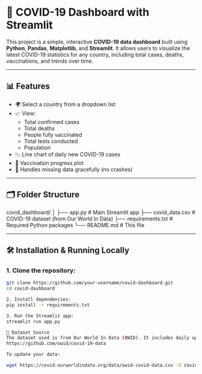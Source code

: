 # 🦠 COVID-19 Dashboard with Streamlit

This project is a simple, interactive **COVID-19 data dashboard** built using **Python**, **Pandas**, **Matplotlib**, and **Streamlit**. It allows users to visualize the latest COVID-19 statistics for any country, including total cases, deaths, vaccinations, and trends over time.

---

## 📊 Features

- 🌍 Select a country from a dropdown list
- 📈 View:
  - Total confirmed cases
  - Total deaths
  - People fully vaccinated
  - Total tests conducted
  - Population
- 📉 Line chart of daily new COVID-19 cases
- 💉 Vaccination progress plot
- 🧠 Handles missing data gracefully (no crashes)

---

## 🗂️ Folder Structure

covid_dashboard/
│
├── app.py # Main Streamlit app
├── covid_data.csv # COVID-19 dataset (from Our World In Data)
├── requirements.txt # Required Python packages
└── README.md # This file


---

## 🛠️ Installation & Running Locally

### 1. Clone the repository:
```bash
git clone https://github.com/your-username/covid-dashboard.git
cd covid-dashboard

2. Install dependencies:
pip install -r requirements.txt

3. Run the Streamlit app:
streamlit run app.py

🧪 Dataset Source
The dataset used is from Our World In Data (OWID). It includes daily updates on COVID-19 cases, deaths, vaccinations, testing, and more.
https://github.com/owid/covid-19-data

To update your data:

wget https://covid.ourworldindata.org/data/owid-covid-data.csv -O covid_data.csv
